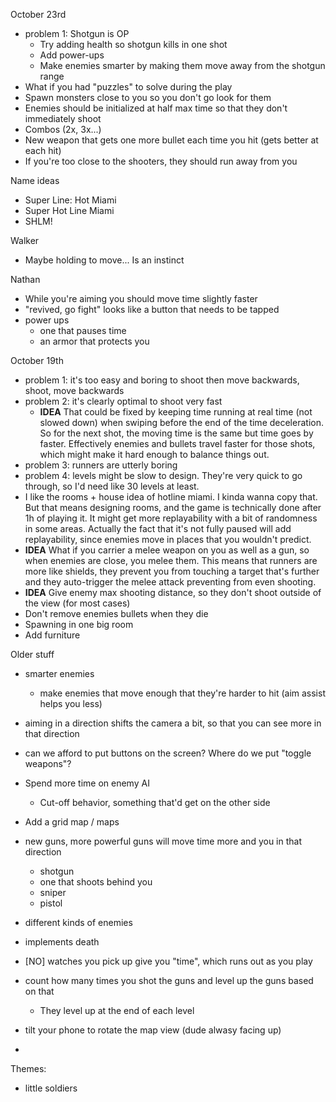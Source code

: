 October 23rd
- problem 1: Shotgun is OP
    - Try adding health so shotgun kills in one shot
    - Add power-ups
    - Make enemies smarter by making them move away from the shotgun range
- What if you had "puzzles" to solve during the play
- Spawn monsters close to you so you don't go look for them
- Enemies should be initialized at half max time so that they don't immediately shoot
- Combos (2x, 3x...)
- New weapon that gets one more bullet each time you hit (gets better at each hit)
- If you're too close to the shooters, they should run away from you

Name ideas
- Super Line: Hot Miami
- Super Hot Line Miami
- SHLM!

Walker
- Maybe holding to move... Is an instinct

Nathan
- While you're aiming you should move time slightly faster
- "revived, go fight" looks like a button that needs to be tapped
- power ups
    + one that pauses time
    + an armor that protects you

October 19th
- problem 1: it's too easy and boring to shoot then move backwards, shoot, move backwards
- problem 2: it's clearly optimal to shoot very fast
    + **IDEA** That could be fixed by keeping time running at real time (not slowed down) when swiping before the end of the time deceleration. So for the next shot, the moving time is the same but time goes by faster. Effectively enemies and bullets travel faster for those shots, which might make it hard enough to balance things out.
- problem 3: runners are utterly boring
- problem 4: levels might be slow to design. They're very quick to go through, so I'd need like 30 levels at least.
- I like the rooms + house idea of hotline miami. I kinda wanna copy that. But that means designing rooms, and the game is technically done after 1h of playing it. It might get more replayability with a bit of randomness in some areas. Actually the fact that it's not fully paused will add replayability, since enemies move in places that you wouldn't predict.
- **IDEA** What if you carrier a melee weapon on you as well as a gun, so when enemies are close, you melee them. This means that runners are more like shields, they prevent you from touching a target that's further and they auto-trigger the melee attack preventing from even shooting.
- **IDEA** Give enemy max shooting distance, so they don't shoot outside of the view (for most cases)
- Don't remove enemies bullets when they die
- Spawning in one big room
- Add furniture 


Older stuff
- smarter enemies
    + make enemies that move enough that they're harder to hit (aim assist helps you less)
- aiming in a direction shifts the camera a bit, so that you can see more in that direction



- can we afford to put buttons on the screen? Where do we put "toggle weapons"?
- Spend more time on enemy AI
    + Cut-off behavior, something that'd get on the other side
- Add a grid map / maps
- new guns, more powerful guns will move time more and you in that direction
    + shotgun
    + one that shoots behind you
    + sniper
    + pistol
- different kinds of enemies
- implements death
- [NO] watches you pick up give you "time", which runs out as you play
- count how many times you shot the guns and level up the guns based on that
    + They level up at the end of each level
- tilt your phone to rotate the map view (dude alwasy facing up)
- 


Themes:
- little soldiers
